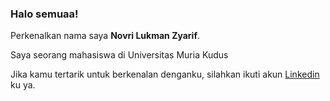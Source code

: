 ### Halo semuaa!

Perkenalkan nama saya **Novri Lukman Zyarif**.

Saya seorang mahasiswa di Universitas Muria Kudus

Jika kamu tertarik untuk berkenalan denganku, silahkan ikuti akun [Linkedin](https://www.linkedin.com/in/novri-lukman-b39b8b189/) ku ya.
